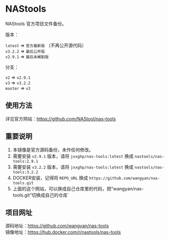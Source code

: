 # NAStools 

NAStools 官方项目文件备份。

版本：

`latest` => `官方最新版`  （不再公开源代码）  
`v3.2.2` => `最后公开版`  
`v2.9.1` => `最后未阉割版`  

分支：

`v2` => `v2.9.1`  
`v3` => `v3.2.2`  
`master` => `v3`  

## 使用方法

详见官方网站：<https://github.com/NAStool/nas-tools>

## 重要说明

  1. 本镜像是官方源码备份，未作任何修改。  
  2. 需要安装 `v2.9.1` 版本，请将 `jxxghp/nas-tools:latest` 换成 `nastools/nas-tools:2.9.1`  
  3. 需要安装 `v3.2.2` 版本，请将 `jxxghp/nas-tools:latest` 换成 `nastools/nas-tools:3.2.2`
  4. DOCKER安装，记得将 `REPO_URL` 换成 `https://github.com/wangyan/nas-tools.git`
  5. 上面的这个网站，可以换成自己仓库里的代码，把“wangyan/nas-tools.git”切换成自己的仓库`

## 项目网址

源码地址：<https://github.com/wangyan/nas-tools>  
镜像地址：<https://hub.docker.com/r/nastools/nas-tools>  

